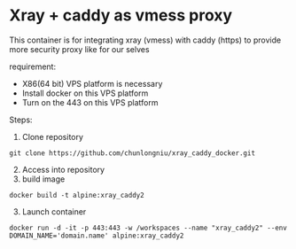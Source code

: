 # Xray + caddy as vmess proxy

This container is for integrating xray (vmess) with caddy (https)
to provide more security proxy like for our selves

requirement:
- X86(64 bit) VPS platform is necessary
- Install docker on this VPS platform
- Turn on the 443 on this VPS platform

Steps:
1. Clone repository
  ```shell
  git clone https://github.com/chunlongniu/xray_caddy_docker.git
  ```
2. Access into repository
3. build image
 ```shell
 docker build -t alpine:xray_caddy2
 ```
3. Launch container
 ```shell
 docker run -d -it -p 443:443 -w /workspaces --name "xray_caddy2" --env DOMAIN_NAME='domain.name' alpine:xray_caddy2
 ```


